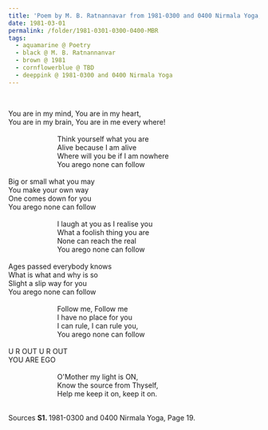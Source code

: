 ```yaml
---
title: 'Poem by M. B. Ratnannavar from 1981-0300 and 0400 Nirmala Yoga, Page 19'
date: 1981-03-01
permalink: /folder/1981-0301-0300-0400-MBR
tags:
  - aquamarine @ Poetry
  - black @ M. B. Ratnannanvar
  - brown @ 1981
  - cornflowerblue @ TBD
  - deeppink @ 1981-0300 and 0400 Nirmala Yoga
---
```


<br>

<p>
You are in my mind, You are in my heart,<br>
You are in my brain, You are in me every where!<br>
<br>
&emsp;&emsp;&emsp;&emsp;&emsp;&emsp;&emsp;Think yourself what you are<br>
&emsp;&emsp;&emsp;&emsp;&emsp;&emsp;&emsp;Alive because I am alive<br>
&emsp;&emsp;&emsp;&emsp;&emsp;&emsp;&emsp;Where will you be if I am nowhere<br>
&emsp;&emsp;&emsp;&emsp;&emsp;&emsp;&emsp;You arego none can follow<br>
<br>
Big or small what you may<br>
You make your own way<br>
One comes down for you<br>
You arego none can follow<br>
<br>
&emsp;&emsp;&emsp;&emsp;&emsp;&emsp;&emsp;I laugh at you as I realise you<br>
&emsp;&emsp;&emsp;&emsp;&emsp;&emsp;&emsp;What a foolish thing you are<br>
&emsp;&emsp;&emsp;&emsp;&emsp;&emsp;&emsp;None can reach the real<br>
&emsp;&emsp;&emsp;&emsp;&emsp;&emsp;&emsp;You arego none can follow<br>
<br>
Ages passed everybody knows<br>
What is what and why is so<br>
Slight a slip way for you<br>
You arego none can follow<br>
<br>
&emsp;&emsp;&emsp;&emsp;&emsp;&emsp;&emsp;Follow me, Follow me<br>
&emsp;&emsp;&emsp;&emsp;&emsp;&emsp;&emsp;I have no place for you<br>
&emsp;&emsp;&emsp;&emsp;&emsp;&emsp;&emsp;I can rule, I can rule you,<br>
&emsp;&emsp;&emsp;&emsp;&emsp;&emsp;&emsp;You arego none can follow<br>
<br>
U R OUT U R OUT<br>
YOU ARE EGO<br>
<br>
&emsp;&emsp;&emsp;&emsp;&emsp;&emsp;&emsp;O'Mother my light is ON,<br>
&emsp;&emsp;&emsp;&emsp;&emsp;&emsp;&emsp;Know the source from Thyself,<br>
&emsp;&emsp;&emsp;&emsp;&emsp;&emsp;&emsp;Help me keep it on, keep it on.<br>
</p>

<br>

<wave-list>
<list-title color="DarkSeaGreen" width="40">Sources</list-title>
  <list-item color="BlanchedAlmond"  width="280"><b>S1. </b> 1981-0300 and 0400 Nirmala Yoga, Page 19.</list-item>
</wave-list>